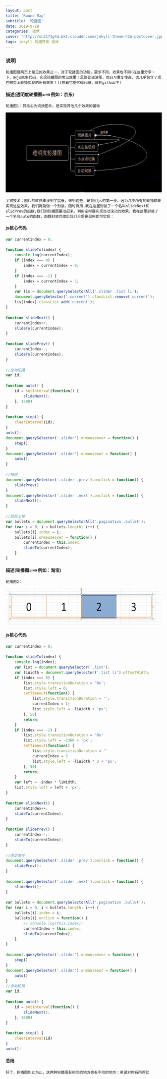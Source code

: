 ```yaml
---
layout: post
title: 'Round Map'
subtitle: '轮播图'
date: 2019-9-29
categories: 技术
cover: 'http://on2171g4d.bkt.clouddn.com/jekyll-theme-h2o-postcover.jpg'
tags: jekyll 前端开发 设计
---
```

### 说明
    轮播图是网页上常见的效果之一，对于轮播图的功能，要求不同，效果也不同(在这里分享一下，用js原生代码，实现轮播图的常见效果！思路比较清晰，而且可重复性高，也几乎包含了现在网页上轮播实现的所有效果！)(想看完整代码代码，就到github下)
    
#### 描述(透明度轮播图===>例如：京东)

    轮播图1：其核心为切换图片，是实现其他几个效果的基础
    
![](../images/slider0.png)

    关键技术：图片的转换牵涉到了层叠，做到这些，是我们js的第一步。因为几乎所有的轮播都要实现这些效果，我们再能做一个封装，随时调用,我在这里封装了一个名叫slideNext和slidPrev的函数;我们的轮播图要动起来，利用定时器实现自动滚动的效果，我在这里封装了一个名叫auto的函数，函数封装完成后我们只需要调用即可实现：

#### js核心代码

``` js
var currentIndex = 0;

function slideTo(index) {
    console.log(currentIndex);
    if (index === 4) {
        index = currentIndex = 0;
    }
    if (index === -1) {
        index = currentIndex = 3;
    }
    var lis = document.querySelectorAll('.slider .list li');
    document.querySelector('.current').classList.remove('current');
    lis[index].classList.add('current');
}

function slideNext() {
    currentIndex++;
    slideTo(currentIndex);
}

function slidePrev() {
    currentIndex--;
    slideTo(currentIndex);
}

//自动轮播
var id;

function auto() {
    id = setInterval(function() {
        slideNext();
    }, 1500)
}

function stop() {
    clearInterval(id);
}
auto();
document.querySelector('.slider').onmouseover = function() {
    stop();
}
document.querySelector('.slider').onmouseout = function() {
    auto();
}

//按钮
document.querySelector('.slider .prev').onclick = function() {
    slidePrev()
}
document.querySelector('.slider .next').onclick = function() {
    slideNext();
}

//鼠标上移 
var bullets = document.querySelectorAll('.pagination .bullet');
for (var i = 0; i < bullets.length; i++) {
    bullets[i].index = i;
    bullets[i].onmouseover = function() {
        currentIndex = this.index;
        slideTo(currentIndex);
    }
}
```

#### 描述(轮播图===>例如：淘宝)

    轮播图2：

![](../images/slider1.png)

#### js核心代码

``` js
var currentIndex = 0;

function slideTo(index) {
    console.log(index);
    var list = document.querySelector('.list');
    var liWidth = document.querySelector('.list li').offsetWidth;
    if (index === 5) {
        list.style.transitionDuration = '0s';
        list.style.left = 0;
        setTimeout(function() {
            list.style.transitionDuration = '';
            currentIndex = 1;
            list.style.left = -liWidth + 'px';
        }, 50)
        return;
    }
    if (index === -1) {
        list.style.transitionDuration = '0s'
        list.style.left = -2360 + 'px';
        setTimeout(function() {
            list.style.transitionDuration = ''
            currentIndex = 3
            list.style.left = -liWidth * 3 + 'px';
        }, 50)
        return;
    }
    var left = -index * liWidth;
    list.style.left = left + 'px';
}

function slideNext() {
    currentIndex++;
    slideTo(currentIndex);
}

function slidePrev() {
    currentIndex--;
    slideTo(currentIndex);
}

//绑定事件
document.querySelector('.slider .prev').onclick = function() {
    slidePrev();
}

document.querySelector('.slider .next').onclick = function() {
    slideNext();
}

var bullets = document.querySelectorAll('.pagination .bullet');
for (var i = 0; i < bullets.length; i++) {
    bullets[i].index = i;
    bullets[i].onclick = function() {
        // console.log(this.index);
        currentIndex = this.index;
        slideTo(currentIndex);
    }
}

document.querySelector('.slider').onmouseover = function() {
    stop()
}
document.querySelector('.slider').onmouseout = function() {
    auto()
}
//自动轮播
var id;

function auto() {
    id = setInterval(function() {
        slideNext();
    }, 3000)
}

function stop() {
    clearInterval(id)
}
auto();
```

#### 总结
    好了，轮播图到此为止，这两种轮播图有相同的地方也有不同的地方；希望对你有所帮助